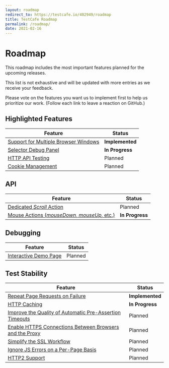 ```yaml
---
layout: roadmap
redirect_to: https://testcafe.io/402949/roadmap
title: TestCafe Roadmap
permalink: /roadmap/
date: 2021-02-16
---
```

# Roadmap

This roadmap includes the most important features planned for the upcoming releases.

This list is not exhaustive and will be updated with more entries as we receive your feedback.

Please vote on the features you want us to implement first to help us prioritize our work. (Follow each link to leave a reaction on GitHub.)

## Highlighted Features

Feature                                                                                           | Status
------------------------------------------------------------------------------------------------- | -------------------
[Support for Multiple Browser Windows](https://github.com/DevExpress/testcafe/issues/912)         | **Implemented**
[Selector Debug Panel](https://github.com/DevExpress/testcafe/issues/3244)                        | **In Progress**
[HTTP API Testing](https://github.com/DevExpress/testcafe/issues/4288)                            | Planned
[Cookie Management](https://github.com/DevExpress/testcafe/issues/5964)                           | Planned

## API

Feature                                                                                           | Status
------------------------------------------------------------------------------------------------- | -------------------
[Dedicated *Scroll* Action](https://github.com/DevExpress/testcafe/issues/5965)                   | Planned
[Mouse Actions (*mouseDown*, *mouseUp*, etc.)](https://github.com/DevExpress/testcafe/issues/6039)| **In Progress**

## Debugging

Feature                                                                                           | Status
------------------------------------------------------------------------------------------------- | -------------------
[Interactive Demo Page](https://github.com/DevExpress/testcafe/issues/5966)                       | Planned

## Test Stability

Feature                                                                                           | Status
------------------------------------------------------------------------------------------------- | -------------------
[Repeat Page Requests on Failure](https://github.com/DevExpress/testcafe/pull/5738)               | **Implemented**
[HTTP Caching](https://github.com/DevExpress/testcafe-hammerhead/issues/863)                      | **In Progress**
[Improve the Quality of Automatic Pre-Assertion Timeouts](https://github.com/DevExpress/testcafe/issues/5967)| Planned
[Enable HTTPS Connections Between Browsers and the Proxy](https://github.com/DevExpress/testcafe/issues/5974)| Planned
[Simplify the SSL Workflow](https://github.com/DevExpress/testcafe/issues/5973)                   | Planned
[Ignore JS Errors on a Per-Page Basis](https://github.com/DevExpress/testcafe/issues/2775)        | Planned
[HTTP2 Support](https://github.com/DevExpress/testcafe-hammerhead/issues/1960)                    | Planned

